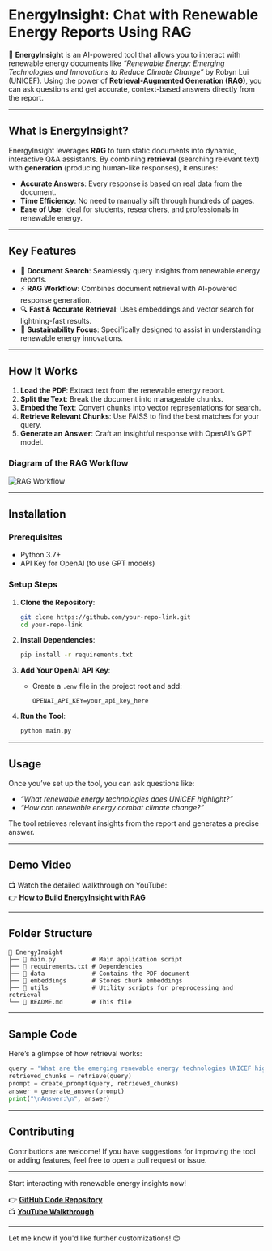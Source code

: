 # **EnergyInsight: Chat with Renewable Energy Reports Using RAG**  

🌱 **EnergyInsight** is an AI-powered tool that allows you to interact with renewable energy documents like *“Renewable Energy: Emerging Technologies and Innovations to Reduce Climate Change”* by Robyn Lui (UNICEF). Using the power of **Retrieval-Augmented Generation (RAG)**, you can ask questions and get accurate, context-based answers directly from the report.  

---

## **What Is EnergyInsight?**  

EnergyInsight leverages **RAG** to turn static documents into dynamic, interactive Q&A assistants. By combining **retrieval** (searching relevant text) with **generation** (producing human-like responses), it ensures:  
- **Accurate Answers**: Every response is based on real data from the document.  
- **Time Efficiency**: No need to manually sift through hundreds of pages.  
- **Ease of Use**: Ideal for students, researchers, and professionals in renewable energy.  

---

## **Key Features**  
- 📖 **Document Search**: Seamlessly query insights from renewable energy reports.  
- ⚡ **RAG Workflow**: Combines document retrieval with AI-powered response generation.  
- 🔍 **Fast & Accurate Retrieval**: Uses embeddings and vector search for lightning-fast results.  
- 🌿 **Sustainability Focus**: Specifically designed to assist in understanding renewable energy innovations.  

---

## **How It Works**  

1. **Load the PDF**: Extract text from the renewable energy report.  
2. **Split the Text**: Break the document into manageable chunks.  
3. **Embed the Text**: Convert chunks into vector representations for search.  
4. **Retrieve Relevant Chunks**: Use FAISS to find the best matches for your query.  
5. **Generate an Answer**: Craft an insightful response with OpenAI’s GPT model.  

### **Diagram of the RAG Workflow**  
![RAG Workflow](https://via.placeholder.com/800x400.png?text=RAG+Workflow+Diagram)  

---

## **Installation**  

### **Prerequisites**  
- Python 3.7+  
- API Key for OpenAI (to use GPT models)  

### **Setup Steps**  

1. **Clone the Repository**:  
   ```bash
   git clone https://github.com/your-repo-link.git
   cd your-repo-link
   ```  

2. **Install Dependencies**:  
   ```bash
   pip install -r requirements.txt
   ```  

3. **Add Your OpenAI API Key**:  
   - Create a `.env` file in the project root and add:  
     ```plaintext
     OPENAI_API_KEY=your_api_key_here
     ```  

4. **Run the Tool**:  
   ```bash
   python main.py
   ```  

---

## **Usage**  

Once you’ve set up the tool, you can ask questions like:  
- *“What renewable energy technologies does UNICEF highlight?”*  
- *“How can renewable energy combat climate change?”*  

The tool retrieves relevant insights from the report and generates a precise answer.  

---

## **Demo Video**  

📺 Watch the detailed walkthrough on YouTube:  
👉 **[How to Build EnergyInsight with RAG](https://youtu.be/Fi9Gx06egd4)**  

---

## **Folder Structure**  
```plaintext
📂 EnergyInsight
├── 📄 main.py          # Main application script
├── 📄 requirements.txt # Dependencies
├── 📂 data             # Contains the PDF document
├── 📂 embeddings       # Stores chunk embeddings
├── 📂 utils            # Utility scripts for preprocessing and retrieval
└── 📄 README.md        # This file
```  

---

## **Sample Code**  

Here’s a glimpse of how retrieval works:  
```python
query = "What are the emerging renewable energy technologies UNICEF highlights?"
retrieved_chunks = retrieve(query)
prompt = create_prompt(query, retrieved_chunks)
answer = generate_answer(prompt)
print("\nAnswer:\n", answer)
```  

---

## **Contributing**  

Contributions are welcome! If you have suggestions for improving the tool or adding features, feel free to open a pull request or issue.  

---


Start interacting with renewable energy insights now!  

👉 **[GitHub Code Repository](https://github.com/your-repo-link)**  
📺 **[YouTube Walkthrough](https://youtu.be/Fi9Gx06egd4)**  

--- 

Let me know if you'd like further customizations! 😊